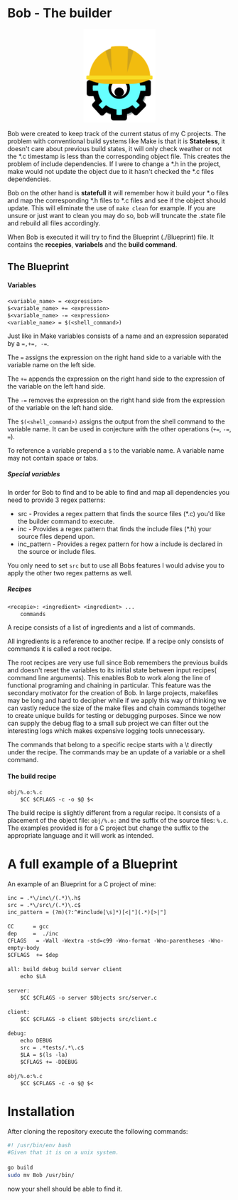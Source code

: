 # Bob - The builder
<p align="center">
  <img src="Bob.png">
</p>

Bob were created to keep track of the current status of my C projects. 
The problem with conventional build systems like Make is that it is
**Stateless**, it doesn't care about previous build states, it will only check
weather or not the \*.c timestamp is less than the corresponding object file.
This creates the problem of include dependencies. If I were to change a \*.h in
the project, make would not update the object due to it hasn't checked the \*.c
files dependencies.

Bob on the other hand is **statefull** it will remember how it build your \*.o
files and map the corresponding \*.h files to \*.c files and see if the object
should update. This will eliminate the use of `make clean` for example. If you
are unsure or just want to clean you may do so, bob will truncate the .state
file and rebuild all files accordingly.

When Bob is executed it will try to find the Blueprint (./Blueprint) file. It
contains the **recepies**, **variabels** and the **build command**. 
## The Blueprint
#### Variables 
```make
<variable_name> = <expression>
$<variable_name> += <expression>
$<variable_name> -= <expression>
<variable_name> = $(<shell_command>)
```
Just like in Make variables consists of a name and an expression separated by a
``=,+=, -=``. 

The ``=`` assigns the expression on the right hand side to a variable with the
variable name on the left side.


The ``+=`` appends the expression on the right hand side to the expression of the
variable on the left hand side.


The ``-=`` removes the expression on the right hand side from the expression of the
variable on the left hand side.

The ``$(<shell_command>)`` assigns the output from the shell command to the
variable name. It can be used in conjecture with the other operations (``+=``,
``-=``, ``=``).

To reference a variable prepend a ``$`` to the variable name. A variable name
may not contain space or tabs.

##### Special variables
In order for Bob to find and to be able to find and map all dependencies you need
to provide 3 regex patterns:

* src - Provides a regex pattern that finds the source files (\*.c) you'd like the
  builder command to execute.
* inc - Provides a regex pattern that finds the include files (\*.h) your source
  files depend upon.
* inc\_pattern - Provides a regex pattern for how a include is declared in the
  source or include files.

You only need to set ``src`` but to use all Bobs features I would advise you to
apply the other two regex patterns as well. 
##### Recipes
```make
<recepie>: <ingredient> <ingredient> ...
	commands
```
A recipe consists of a list of ingredients and a list of commands. 

All ingredients is a reference to another recipe. If a recipe only consists of
commands it is called a root recipe. 


The root recipes are very use full since Bob remembers the previous builds and
doesn't reset the variables to its initial state between input recipes( command
line arguments). This enables Bob to work along the line of functional
programing and chaining in particular. This feature was the secondary motivator
for the creation of Bob. In large projects, makefiles may be long and
hard to decipher while if we apply this way of thinking we can vastly reduce the
size of the make files and chain commands together to create unique builds for
testing or debugging purposes. Since we now can supply the debug flag to a small
sub project we can filter out the interesting logs which makes expensive logging
tools unnecessary. 


The commands that belong to a specific recipe starts with a \t directly under
the recipe. The commands may be an update of a variable or a shell command.
#### The build recipe
```make
obj/%.o:%.c
	$CC $CFLAGS -c -o $@ $< 
```
The build recipe is slightly different from a regular recipe. It consists of a
placement of the object file: ``obj/%.o:`` and the suffix of the source files:
``%.c``. The examples provided is for a C project but change the suffix to the
appropriate language and it will work as intended. 

# A full example of a Blueprint
An example of an Blueprint for a C project of mine:
```
inc = .*\/inc\/(.*)\.h$
src = .*\/src\/(.*)\.c$
inc_pattern = (?m)(?:^#include[\s]*)[<|"](.*)[>|"]

CC      = gcc
dep     =  ./inc
CFLAGS   = -Wall -Wextra -std=c99 -Wno-format -Wno-parentheses -Wno-empty-body
$CFLAGS  += $dep

all: build debug build server client
	echo $LA

server:
	$CC $CFLAGS -o server $Objects src/server.c

client:
	$CC $CFLAGS -o client $Objects src/client.c

debug:
	echo DEBUG
	src = .*tests/.*\.c$
	$LA = $(ls -la)
	$CFLAGS += -DDEBUG

obj/%.o:%.c
	$CC $CFLAGS -c -o $@ $< 
```


# Installation
After cloning the repository execute the following commands:
```bash
#! /usr/bin/env bash
#Given that it is on a unix system. 

go build
sudo mv Bob /usr/bin/
```
now your shell should be able to find it.
